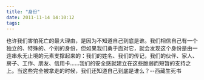 ```yaml
---
title: "身份"
date: 2011-11-14 14:10:12
tags:
---
```


也许我们害怕死亡的最大理由，是因为不知道自己到底是谁。我们相信自己有一个独立的、特殊的、个别的身份，但如果我们勇于面对它，就会发现这个身份是由一连串永无止境的元素支撑起来的：我们的姓名、我们的传记，我们的伙伴、家人、房子、工作、朋友、信用卡......我们的安全感就建立在这些脆弱而短暂的支持之上。当这些完全被拿走的时候，我们还知道自己到底是谁么？--西藏生死书